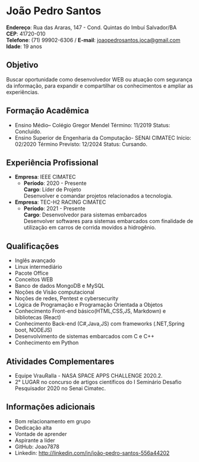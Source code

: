 # **João Pedro Santos**
**Endereço**: Rua das Araras, 147 - Cond. Quintas do Imbuí
Salvador/BA   
**CEP**: 41720-010  
**Telefone**: (71) 99902-6306 / **E-mail**: joaopedrosantos.joca@gmail.com  
**Idade**: 19 anos
## **Objetivo**
Buscar oportunidade como desenvolvedor WEB ou atuação com segurança da
informação, para expandir e compartilhar os conhecimentos e ampliar as experiências.
## **Formação Acadêmica**
* Ensino Médio– Colégio Gregor Mendel Término: 11/2019 Status: Concluído.
* Ensino Superior de Engenharia da Computação- SENAI CIMATEC Início: 02/2020 Término
Previsto: 12/2024 Status: Cursando.
## **Experiência Profissional**
* **Empresa**: IEEE CIMATEC  
  *  **Período**: 2020 - Presente  
    **Cargo**: Líder de Projeto  
    Desenvolver e comandar projetos relacionados a tecnologia.
* **Empresa**: TEC-H2 RACING CIMATEC 
  *  **Período**: 2021 - Presente  
    **Cargo**: Desenvolvedor para sistemas embarcados  
    Desenvolver softwares para sistemas embarcados com finalidade de
    utilização em carros de corrida movidos a hidrogênio.
## **Qualificações**
* Inglês avançado
* Linux intermediário
* Pacote Office
* Conceitos WEB
* Banco de dados MongoDB e MySQL
* Noções de Visão computacional
* Noções de redes, Pentest e cybersecurity
* Lógica de Programação e Programação Orientada a Objetos
* Conhecimento Front-end básico(HTML,CSS,JS, Markdown) e bibliotecas (React)
* Conhecimento Back-end (C#,Java,JS) com frameworks (.NET,Spring boot, NODEJS)
* Desenvolvimento de sistemas embarcados com C e C++
* Conhecimento em Python
## **Atividades Complementares**
* Equipe VrauRalla - NASA SPACE APPS CHALLENGE 2020.2.
* 2° LUGAR no concurso de artigos científicos do I Seminário Desafio Pesquisador
2020 no Senai Cimatec.
## **Informações adicionais**
* Bom relacionamento em grupo
* Dedicação alta
* Vontade de aprender
* Aspirante a líder
* GitHub: Joao7878
* Linkedin: http://linkedin.com/in/joão-pedro-santos-556a44202